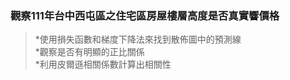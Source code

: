 ### 觀察111年台中西屯區之住宅區房屋樓層高度是否真實響價格
  > *使⽤損失函數和梯度下降法來找到散佈圖中的預測線  
  > *觀察是否有明顯的正⽐關係  
  > *利⽤⽪爾遜相關係數計算出相關性
